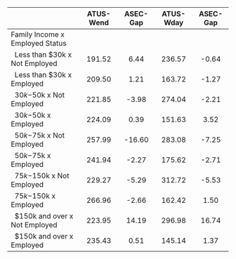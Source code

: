 
|                      |    ATUS-Wend |     ASEC-Gap |    ATUS-Wday |     ASEC-Gap |
| -------------------- | :----------: | :----------: | :----------: | :----------: |
| Family Income x Employed Status |              |              |              |              |
| &nbsp;&nbsp;Less than $30k x Not Employed |       191.52 |         6.44 |       236.57 |        -0.64 |
| &nbsp;&nbsp;Less than $30k x Employed |       209.50 |         1.21 |       163.72 |        -1.27 |
| &nbsp;&nbsp;$30k-$50k x Not Employed |       221.85 |        -3.98 |       274.04 |        -2.21 |
| &nbsp;&nbsp;$30k-$50k x Employed |       224.09 |         0.39 |       151.63 |         3.52 |
| &nbsp;&nbsp;$50k-$75k x Not Employed |       257.99 |       -16.60 |       283.08 |        -7.25 |
| &nbsp;&nbsp;$50k-$75k x Employed |       241.94 |        -2.27 |       175.62 |        -2.71 |
| &nbsp;&nbsp;$75k-$150k x Not Employed |       229.27 |        -5.29 |       312.72 |        -5.53 |
| &nbsp;&nbsp;$75k-$150k x Employed |       266.96 |        -2.66 |       162.42 |         1.50 |
| &nbsp;&nbsp;$150k and over x Not Employed |       223.95 |        14.19 |       296.98 |        16.74 |
| &nbsp;&nbsp;$150k and over x Employed |       235.43 |         0.51 |       145.14 |         1.37 |

